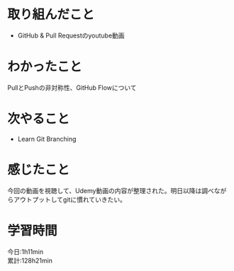 # 取り組んだこと       
- GitHub & Pull Requestのyoutube動画
# わかったこと
PullとPushの非対称性、GitHub Flowについて
# 次やること
- Learn Git Branching
# 感じたこと
今回の動画を視聴して、Udemy動画の内容が整理された。明日以降は調べながらアウトプットしてgitに慣れていきたい。
# 学習時間  
今日:1h11min  
累計:128h21min
